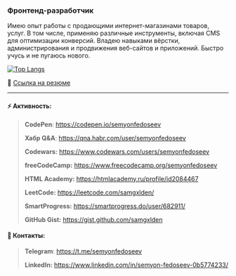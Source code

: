 ### Фронтенд-разработчик
Имею опыт работы с продающими интернет-магазинами товаров, услуг. В том числе, применяю различные инструменты, включая CMS для оптимизации конверсий. Владею навыками вёрстки, администрирования и продвижения веб-сайтов и приложений. Быстро учусь и не пугаюсь нового.

[![Top Langs](https://github-readme-stats.vercel.app/api/top-langs/?username=fedoseevsm&layout=compact)](https://github.com/fedoseevsm?tab=repositories)

📰 [Ссылка на резюме](https://github.com/samgxlden/samgxlden/blob/859d0dc8313fcfa6f3bf362f34eaecb3c228d04c/Junior%20Front-end%20Developer.pdf "Фронтенд-разработчик // Junior Front-end Developer")

---

#### ⚡ Активность:
> **CodePen**: <https://codepen.io/semyonfedoseev>
>
> **Хабр Q&A**: <https://qna.habr.com/user/semyonfedoseev>
>
> **Codewars:** <https://www.codewars.com/users/semyonfedoseev>
>
> **freeCodeCamp:** <https://www.freecodecamp.org/semyonfedoseev>
>
> **HTML Academy:** <https://htmlacademy.ru/profile/id2084467>
>
> **LeetCode:** <https://leetcode.com/samgxlden/>
>
> **SmartProgress:** <https://smartprogress.do/user/682911/>
>
> **GitHub Gist:** <https://gist.github.com/samgxlden>
#### 💬 Контакты:
> **Telegram**: <https://t.me/semyonfedoseev>
>
> **LinkedIn:** <https://www.linkedin.com/in/semyon-fedoseev-0b5774233/>
